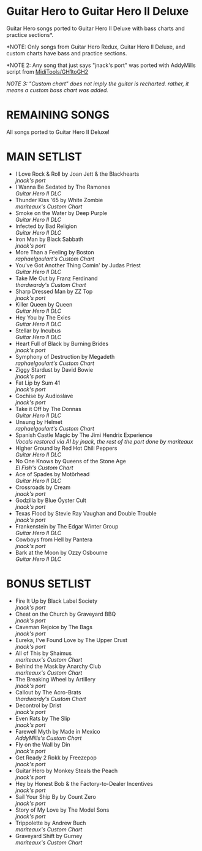 # Guitar Hero to Guitar Hero II Deluxe
Guitar Hero songs ported to Guitar Hero II Deluxe with bass charts and practice sections*.<br>

*NOTE: Only songs from Guitar Hero Redux, Guitar Hero II Deluxe, and custom charts have bass and practice sections.

*NOTE 2: Any song that just says "jnack's port" was ported with AddyMills script from [MidiTools/GH1toGH2](https://github.com/AddyMills/MidiTools/blob/main/GH1toGH2/GH1_to_GH2.py)

*NOTE 3: "Custom chart" does not imply the guitar is recharted. rather, it means a custom bass chart was added.*
# REMAINING SONGS
All songs ported to Guitar Hero II Deluxe!

# MAIN SETLIST
* I Love Rock & Roll by Joan Jett & the Blackhearts<br>
*jnack's port*
* I Wanna Be Sedated by The Ramones<br>
*Guitar Hero II DLC*
* Thunder Kiss '65 by White Zombie<br>
*mariteaux's Custom Chart*
* Smoke on the Water by Deep Purple<br>
*Guitar Hero II DLC*
* Infected by Bad Religion<br>
*Guitar Hero II DLC*
* Iron Man by Black Sabbath<br>
*jnack's port*
* More Than a Feeling by Boston<br>
*raphaelgoulart's Custom Chart*
* You've Got Another Thing Comin' by Judas Priest<br>
*Guitar Hero II DLC*
* Take Me Out by Franz Ferdinand<br>
*thardwardy's Custom Chart*
* Sharp Dressed Man by ZZ Top<br>
*jnack's port*
* Killer Queen by Queen<br>
*Guitar Hero II DLC*
* Hey You by The Exies<br>
*Guitar Hero II DLC*
* Stellar by Incubus<br>
*Guitar Hero II DLC*
* Heart Full of Black by Burning Brides<br>
*jnack's port*
* Symphony of Destruction by Megadeth<br>
*raphaelgoulart's Custom Chart*
* Ziggy Stardust by David Bowie<br>
*jnack's port*
* Fat Lip by Sum 41<br>
*jnack's port*
* Cochise by Audioslave<br>
*jnack's port*
* Take it Off by The Donnas<br>
*Guitar Hero II DLC*
* Unsung by Helmet<br>
*raphaelgoulart's Custom Chart*
* Spanish Castle Magic by The Jimi Hendrix Experience<br>
*Vocals restored via AI by jnack, the rest of the port done by mariteaux*
* Higher Ground by Red Hot Chili Peppers<br>
*Guitar Hero II DLC*
* No One Knows by Queens of the Stone Age<br>
*El Fish's Custom Chart*
* Ace of Spades by Motörhead<br>
*Guitar Hero II DLC*
* Crossroads by Cream<br>
*jnack's port*
* Godzilla by Blue Öyster Cult<br>
*jnack's port*
* Texas Flood by Stevie Ray Vaughan and Double Trouble<br>
*jnack's port*
* Frankenstein by The Edgar Winter Group<br>
*Guitar Hero II DLC*
* Cowboys from Hell by Pantera<br>
*jnack's port*
* Bark at the Moon by Ozzy Osbourne<br>
*Guitar Hero II DLC*

# BONUS SETLIST
* Fire It Up by Black Label Society<br>
*jnack's port*
* Cheat on the Church by Graveyard BBQ<br>
*jnack's port*
* Caveman Rejoice by The Bags<br>
*jnack's port*
* Eureka, I've Found Love by The Upper Crust<br>
*jnack's port*
* All of This by Shaimus<br>
*mariteaux's Custom Chart*
* Behind the Mask by Anarchy Club<br>
*mariteaux's Custom Chart*
* The Breaking Wheel by Artillery<br>
*jnack's port*
* Callout by The Acro-Brats<br>
*thardwardy's Custom Chart*
* Decontrol by Drist<br>
*jnack's port*
* Even Rats by The Slip<br>
*jnack's port*
* Farewell Myth by Made in Mexico<br>
*AddyMills's Custom Chart*
* Fly on the Wall by Din<br>
*jnack's port*
* Get Ready 2 Rokk by Freezepop<br>
*jnack's port*
* Guitar Hero by Monkey Steals the Peach<br>
*jnack's port*
* Hey by Honest Bob & the Factory-to-Dealer Incentives<br>
*jnack's port*
* Sail Your Ship By by Count Zero<br>
*jnack's port*
* Story of My Love by The Model Sons<br>
*jnack's port*
* Trippolette by Andrew Buch<br>
*mariteaux's Custom Chart*
* Graveyard Shift by Gurney<br>
*mariteaux's Custom Chart*
